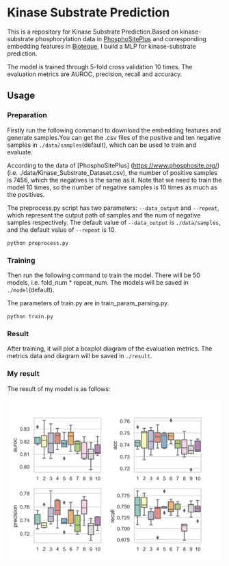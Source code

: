 # Kinase Substrate Prediction
This is a repository for Kinase Substrate Prediction.Based on kinase-substrate phosphorylation data in [PhosphoSitePlus](https://www.phosphosite.org/) and corresponding embedding features in [Bioteque](https://bioteque.irbbarcelona.org/), I build a MLP for kinase-substrate prediction.

The model is trained through 5-fold cross validation 10 times. The evaluation metrics are AUROC, precision, recall and accuracy. 

## Usage

### Preparation
Firstly run the following command to download the embedding features and generate samples.You can get the .csv files of the positive and ten negative samples in ```./data/samples```(default), which can be used to train and evaluate.

According to the data of [PhosphoSitePlus] (https://www.phosphosite.org/) (i.e. ./data/Kinase_Substrate_Dataset.csv), the number of positive samples is 7456, which the negatives is the same as it. Note that we need to train the model 10 times, so the number of negative samples is 10 times as much as the positives.

The preprocess.py script has two parameters: ```--data_output``` and ```--repeat```, which represent the output path of samples and the num of negative samples respectively. The default value of ```--data_output``` is ```./data/samples```, and the default value of ```--repeat``` is 10. 



```
python preprocess.py
```

### Training
Then run the following command to train the model. There will be 50 models, i.e. fold_num * repeat_num. The models will be saved in ```./model```(default).

The parameters of train.py are in train_param_parsing.py.


```
python train.py
```

### Result
After training, it will plot a boxplot diagram of the evaluation metrics. The metrics data and diagram will be saved in ```./result```.

### My result
The result of my model is as follows:

<img src="boxplot diagram/boxplot.png"/>


